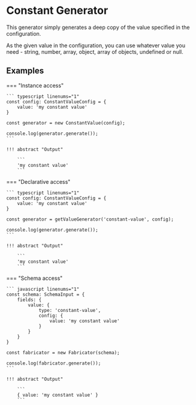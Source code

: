# Constant Generator

This generator simply generates a deep copy of the value specified in the configuration.

As the given value in the configuration, you can use whatever value you need - string, number, array, object,
array of objects, undefined or null.

## Examples

=== "Instance access"

    ``` typescript linenums="1"
    const config: ConstantValueConfig = {
        value: 'my constant value'
    }

    const generator = new ConstantValue(config);

    console.log(generator.generate());
    ```

    !!! abstract "Output"

        ```
        'my constant value'
        ```

=== "Declarative access"

    ``` typescript linenums="1"
    const config: ConstantValueConfig = {
        value: 'my constant value'
    }

    const generator = getValueGenerator('constant-value', config);

    console.log(generator.generate());
    ```

    !!! abstract "Output"

        ```
        'my constant value'
        ```

=== "Schema access"

    ``` javascript linenums="1"
    const schema: SchemaInput = {
        fields: {
            value: {
                type: 'constant-value',
                config: {
                    value: 'my constant value'
                }
            }
        }
    }

    const fabricator = new Fabricator(schema);

    console.log(fabricator.generate());
    ```

    !!! abstract "Output"

        ```
        { value: 'my constant value' }
        ```
